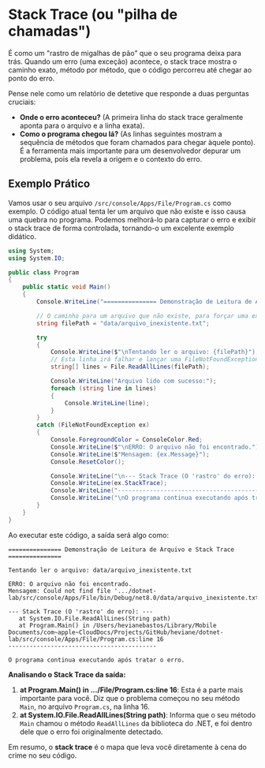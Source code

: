 # Stack Trace (ou "pilha de chamadas")

É como um "rastro de migalhas de pão" que o seu programa deixa para trás. Quando um erro (uma exceção) acontece, o stack trace mostra o caminho exato, método por método, que o código percorreu até chegar ao ponto do erro.

Pense nele como um relatório de detetive que responde a duas perguntas cruciais:

- **Onde o erro aconteceu?** (A primeira linha do stack trace geralmente aponta para o arquivo e a linha exata).
- **Como o programa chegou lá?** (As linhas seguintes mostram a sequência de métodos que foram chamados para chegar àquele ponto).
É a ferramenta mais importante para um desenvolvedor depurar um problema, pois ela revela a origem e o contexto do erro.

## Exemplo Prático

Vamos usar o seu arquivo `/src/console/Apps/File/Program.cs` como exemplo. O código atual tenta ler um arquivo que não existe e isso causa uma quebra no programa. Podemos melhorá-lo para capturar o erro e exibir o stack trace de forma controlada, tornando-o um excelente exemplo didático.

```csharp
using System;
using System.IO;

public class Program
{
    public static void Main()
    {
        Console.WriteLine("=============== Demonstração de Leitura de Arquivo e Stack Trace ===============");

        // O caminho para um arquivo que não existe, para forçar uma exceção.
        string filePath = "data/arquivo_inexistente.txt";

        try
        {
            Console.WriteLine($"\nTentando ler o arquivo: {filePath}");
            // Esta linha irá falhar e lançar uma FileNotFoundException.
            string[] lines = File.ReadAllLines(filePath);

            Console.WriteLine("Arquivo lido com sucesso:");
            foreach (string line in lines)
            {
                Console.WriteLine(line);
            }
        }
        catch (FileNotFoundException ex)
        {
            Console.ForegroundColor = ConsoleColor.Red;
            Console.WriteLine($"\nERRO: O arquivo não foi encontrado.");
            Console.WriteLine($"Mensagem: {ex.Message}");
            Console.ResetColor();

            Console.WriteLine("\n--- Stack Trace (O 'rastro' do erro): ---");
            Console.WriteLine(ex.StackTrace);
            Console.WriteLine("------------------------------------------");
            Console.WriteLine("\nO programa continua executando após tratar o erro.");
        }
    }
}
```

Ao executar este código, a saída será algo como:

```plaintext
=============== Demonstração de Leitura de Arquivo e Stack Trace ===============

Tentando ler o arquivo: data/arquivo_inexistente.txt

ERRO: O arquivo não foi encontrado.
Mensagem: Could not find file '.../dotnet-lab/src/console/Apps/File/bin/Debug/net8.0/data/arquivo_inexistente.txt'.

--- Stack Trace (O 'rastro' do erro): ---
   at System.IO.File.ReadAllLines(String path)
   at Program.Main() in /Users/hevianebastos/Library/Mobile Documents/com~apple~CloudDocs/Projects/GitHub/heviane/dotnet-lab/src/console/Apps/File/Program.cs:line 16
------------------------------------------

O programa continua executando após tratar o erro.
```

**Analisando o Stack Trace da saída:**

1. **at Program.Main() in .../File/Program.cs:line 16**: Esta é a parte mais importante para você. Diz que o problema começou no seu método `Main`, no arquivo `Program.cs`, na linha 16.
2. **at System.IO.File.ReadAllLines(String path)**: Informa que o seu método `Main` chamou o método `ReadAllLines` da biblioteca do .NET, e foi dentro dele que o erro foi originalmente detectado.

Em resumo, o **stack trace** é o mapa que leva você diretamente à cena do crime no seu código.
